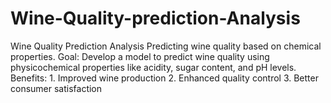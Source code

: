 # Wine-Quality-prediction-Analysis
Wine Quality Prediction Analysis  Predicting wine quality based on chemical properties.  Goal: Develop a model to predict wine quality using physicochemical properties like acidity, sugar content, and pH levels.  Benefits:  1. Improved wine production 2. Enhanced quality control 3. Better consumer satisfaction
